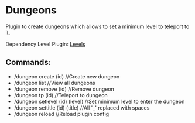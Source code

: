 # Dungeons
Plugin to create dungeons which allows to set a minimum level to teleport to it.

Dependency Level Plugin: [Levels](https://www.spigotmc.org/resources/levels-mysql-support-nametagedit-support.45772/)

## Commands:
- /dungeon create (id) //Create new dungeon
- /dungeon list //View all dungeons
- /dungeon remove (id) //Remove dungeon
- /dungeon tp (id)  //Teleport to dungeon
- /dungeon setlevel (id) (level) //Set minimum level to enter the dungeon
- /dungeon settitle (id) (title) //All '_' replaced with spaces
- /dungeon reload //Reload plugin config
